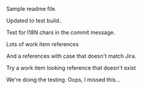 Sample readme file.

Updated to test build..

Test for I18N chars in the commit message.

Lots of work item references

And a references with case that doesn't match Jira.

Try a work item looking reference that doesn't exist

We're doing the testing. Oops, I missed this...
